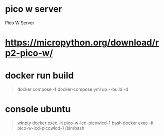 # pico w server
Pico W Server

# https://micropython.org/download/rp2-pico-w/

# docker run build
> docker compose -f docker-compose.yml up --build -d

# console ubuntu
> winpty docker exec -it pico-w-lcd-picowlcd-1 bash
> docker exec -it pico-w-lcd-picowlcd-1 /bin/bash
